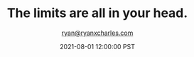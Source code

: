 ---
title: The limits are all in your head.
author: "ryan@ryanxcharles.com"
date: 2021-08-01 12:00:00 PST
type: aphorism
---